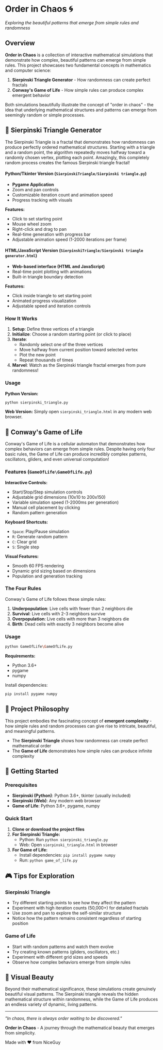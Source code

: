 # Order in Chaos 🌀

*Exploring the beautiful patterns that emerge from simple rules and randomness*

## Overview

**Order in Chaos** is a collection of interactive mathematical simulations that demonstrate how complex, beautiful patterns can emerge from simple rules. This project showcases two fundamental concepts in mathematics and computer science:

1. **Sierpinski Triangle Generator** - How randomness can create perfect fractals
2. **Conway's Game of Life** - How simple rules can produce complex emergent behavior

Both simulations beautifully illustrate the concept of "order in chaos" - the idea that underlying mathematical structures and patterns can emerge from seemingly random or simple processes.

## 🔺 Sierpinski Triangle Generator

The Sierpinski Triangle is a fractal that demonstrates how randomness can produce perfectly ordered mathematical structures. Starting with a triangle and a random point, the algorithm repeatedly moves halfway toward a randomly chosen vertex, plotting each point. Amazingly, this completely random process creates the famous Sierpinski triangle fractal!

#### Python/Tkinter Version (`SierpinskiTriangle/Sierpinski triangle.py`)
- **Pygame Application**
- Zoom and pan controls
- Customizable iteration count and animation speed
- Progress tracking with visuals

**Features:**
- Click to set starting point
- Mouse wheel zoom
- Right-click and drag to pan
- Real-time generation with progress bar
- Adjustable animation speed (1-2000 iterations per frame)

#### HTML/JavaScript Version (`SierpinskiTriangle/Sierpinski triangle generator.html`)
- **Web-based interface (HTML and JavaScript)**
- Real-time point plotting with animations
- Built-in triangle boundary detection

**Features:**
- Click inside triangle to set starting point
- Animated progress visualization
- Adjustable speed and iteration controls

### How It Works

1. **Setup**: Define three vertices of a triangle
2. **Initialize**: Choose a random starting point (or click to place)
3. **Iterate**: 
   - Randomly select one of the three vertices
   - Move halfway from current position toward selected vertex
   - Plot the new point
   - Repeat thousands of times
4. **Marvel**: Watch as the Sierpinski triangle fractal emerges from pure randomness!

### Usage

**Python Version:**
```bash
python sierpinski_triangle.py
```

**Web Version:**
Simply open `sierpinski_triangle.html` in any modern web browser.

## 🌱 Conway's Game of Life

Conway's Game of Life is a cellular automaton that demonstrates how complex behaviors can emerge from simple rules. Despite having only four basic rules, the Game of Life can produce incredibly complex patterns, oscillators, gliders, and even universal computation!

### Features (`GameOfLife\GameOfLife.py`)

**Interactive Controls:**
- Start/Stop/Step simulation controls
- Adjustable grid dimensions (10x10 to 200x150)
- Variable simulation speed (1-2000ms per generation)
- Manual cell placement by clicking
- Random pattern generation

**Keyboard Shortcuts:**
- `Space`: Play/Pause simulation
- `R`: Generate random pattern
- `C`: Clear grid
- `S`: Single step

**Visual Features:**
- Smooth 60 FPS rendering
- Dynamic grid sizing based on dimensions
- Population and generation tracking

### The Four Rules

Conway's Game of Life follows these simple rules:

1. **Underpopulation**: Live cells with fewer than 2 neighbors die
2. **Survival**: Live cells with 2-3 neighbors survive
3. **Overpopulation**: Live cells with more than 3 neighbors die
4. **Birth**: Dead cells with exactly 3 neighbors become alive

### Usage

```bash
python GameOfLife\GameOfLife.py
```

**Requirements:**
- Python 3.6+
- pygame
- numpy

Install dependencies:
```bash
pip install pygame numpy
```

## 🎯 Project Philosophy

This project embodies the fascinating concept of **emergent complexity** - how simple rules and random processes can give rise to intricate, beautiful, and meaningful patterns. 

- The **Sierpinski Triangle** shows how randomness can create perfect mathematical order
- The **Game of Life** demonstrates how simple rules can produce infinite complexity


## 🚀 Getting Started

### Prerequisites
- **Sierpinski (Python)**: Python 3.6+, tkinter (usually included)
- **Sierpinski (Web)**: Any modern web browser
- **Game of Life**: Python 3.6+, pygame, numpy

### Quick Start

1. **Clone or download the project files**
2. **For Sierpinski Triangle:**
   - Python: Run `python sierpinski_triangle.py`
   - Web: Open `sierpinski_triangle.html` in browser
3. **For Game of Life:**
   - Install dependencies: `pip install pygame numpy`
   - Run: `python game_of_life.py`

## 🎮 Tips for Exploration

### Sierpinski Triangle
- Try different starting points to see how they affect the pattern
- Experiment with high iteration counts (50,000+) for detailed fractals
- Use zoom and pan to explore the self-similar structure
- Notice how the pattern remains consistent regardless of starting position

### Game of Life
- Start with random patterns and watch them evolve
- Try creating known patterns (gliders, oscillators, etc.)
- Experiment with different grid sizes and speeds
- Observe how complex behaviors emerge from simple rules


## 🎨 Visual Beauty

Beyond their mathematical significance, these simulations create genuinely beautiful visual patterns. The Sierpinski triangle reveals the hidden mathematical structure within randomness, while the Game of Life produces an endless variety of dynamic, living patterns.


---

*"In chaos, there is always order waiting to be discovered."*

**Order in Chaos** - A journey through the mathematical beauty that emerges from simplicity.

Made with ❤️ from NiceGuy
